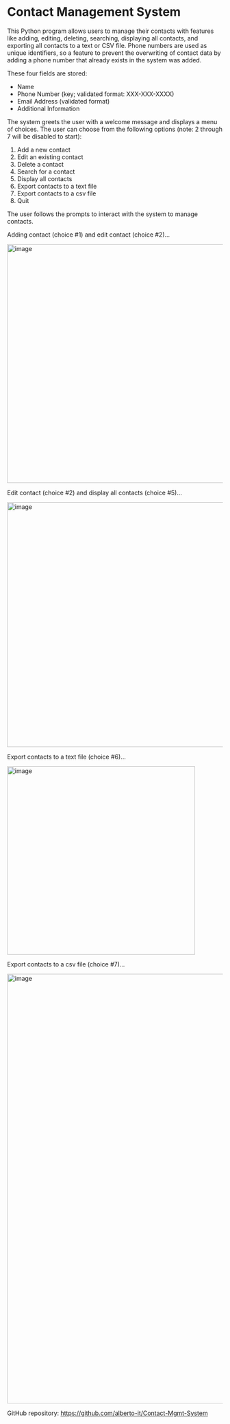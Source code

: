 # Contact Management System

This Python program allows users to manage their contacts with features like adding, editing, deleting, searching, displaying all contacts, and exporting all contacts to a text or CSV file. Phone numbers are used as unique identifiers, so a feature to prevent the overwriting of contact data by adding a phone number that already exists in the system was added.

These four fields are stored:
 - Name
 - Phone Number (key; validated format: XXX-XXX-XXXX)
 - Email Address (validated format)
 - Additional Information

The system greets the user with a welcome message and displays a menu of choices.
The user can choose from the following options (note: 2 through 7 will be disabled to start):
1. Add a new contact
2. Edit an existing contact
3. Delete a contact 
4. Search for a contact 
5. Display all contacts 
6. Export contacts to a text file
7. Export contacts to a csv file
8. Quit

The user follows the prompts to interact with the system to manage contacts.

Adding contact (choice #1) and edit contact (choice #2)...

<img width="557" alt="image" src="https://github.com/alberto-it/Contact-Mgmt-System/assets/56044114/c57f0a40-515f-46b1-8f9e-a2a5ee45d286">

Edit contact (choice #2) and display all contacts (choice #5)...

<img width="571" alt="image" src="https://github.com/alberto-it/Contact-Mgmt-System/assets/56044114/51070b42-6cc7-42c2-9f80-399b515920f0">

Export contacts to a text file (choice #6)...

<img width="439" alt="image" src="https://github.com/alberto-it/Contact-Mgmt-System/assets/56044114/d2dc4cc0-5fc2-4a68-a5c2-bc8e29e65a4c">

Export contacts to a csv file (choice #7)...

<img width="1002" alt="image" src="https://github.com/alberto-it/Contact-Mgmt-System/assets/56044114/2114c643-6077-4597-8381-04399d77f9b3">

GitHub repository: 
https://github.com/alberto-it/Contact-Mgmt-System
